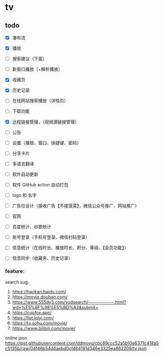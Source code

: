 # tv

## todo
- [x] 瀑布流
- [x] 播放
- [ ] 搜索建议（下面）
- [ ] 新窗口播放（+解析播放）
- [x] 收藏页
- [x] 历史记录
- [ ] 在线网站搜索播放（详情页）
- [ ] 下载功能
- [x] 远程链接管理，（视频源链接管理）
- [ ] 公告
- [ ] 设置（播放、窗口、快捷键、密码）
- [ ] 分享卡片
- [ ] 多语言翻译
- [ ] 软件自动更新
- [ ] 软件 GitHub action 自动打包
- [ ] logo 和 名字
- [ ] 广告位设计（接收广告【不接菠菜】，微信公众号推广、网站推广）
- [ ] 官网
- [ ] 百度统计、谷歌统计
- [ ] 账号登录（手机号登录、微信扫码登录）
- [ ] 信息统计（在线时长、播放时长、积分、等级、【会员功能】）
- [ ] 信息同步（收藏夹、历史记录）



### feature:
search sug: 
1. https://haokan.baidu.com/
2. https://movie.douban.com/
3. https://www.555dy3.com/vodsearch/-------------.html?wd=%E5%8F%98%E5%BD%A2&submit=
4. https://cupfox.app/
5. https://list.iqiyi.com/
6. https://tv.sohu.com/movie/
7. https://www.bilibili.com/movie/


online json
https://gist.githubusercontent.com/ddmoyu/cbc89ccc52a5b10e6371c418a5c5135b/raw/04f46b54d4aebd0cf464191d346e3325ea862209/tv.json